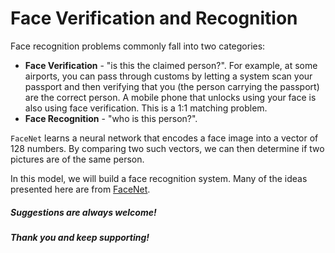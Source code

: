 # Face Verification and Recognition

Face recognition problems commonly fall into two categories:

- **Face Verification** - "is this the claimed person?". For example, at some airports, you can pass through customs by letting a system scan your passport and then verifying that you (the person carrying the passport) are the correct person. A mobile phone that unlocks using your face is also using face verification. This is a 1:1 matching problem.
- **Face Recognition** - "who is this person?". 

`FaceNet` learns a neural network that encodes a face image into a vector of 128 numbers. By comparing two such vectors, we can then determine if two pictures are of the same person.


In this model, we will build a face recognition system. Many of the ideas presented here are from [FaceNet](https://arxiv.org/pdf/1503.03832.pdf).

##### Suggestions are always welcome!
##### Thank you and keep supporting!
